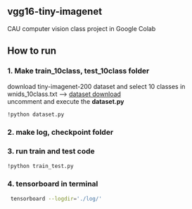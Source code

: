 ## vgg16-tiny-imagenet
CAU computer vision class project in Google Colab

## How to run
### 1. Make train_10class, test_10class folder
download tiny-imagenet-200 dataset and select 10 classes in wnids_10class.txt --> 
[dataset download](http://cs231n.stanford.edu/tiny-imagenet-200.zip)
<br>
uncomment and execute the **dataset.py**
```bash
!python dataset.py
```

### 2. make log, checkpoint folder

### 3. run train and test code
```bash
!python train_test.py
```

### 4. tensorboard in terminal
```bash
 tensorboard --logdir='./log/' 
```
